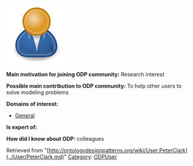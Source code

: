 [![Image:ODPUser.png](../images/a/a6/ODPUser.png)](../Image/ODPUser.png.md "Image:ODPUser.png")




  





__Main motivation for joining ODP community:__ Research interest


__Possible main contribution to ODP community:__ To help other users to solve modeling problems


__Domains of interest:__



* [General](../Community/General.md "Community:General")


__Is expert of:__


  

__How did I know about ODP:__ colleagues






Retrieved from "[http://ontologydesignpatterns.org/wiki/User:PeterClark](../User/PeterClark.md)"
 [Category](http://ontologydesignpatterns.org/wiki/Special:Categories "Special:Categories"): [ODPUser](../Category/ODPUser.md "Category:ODPUser")